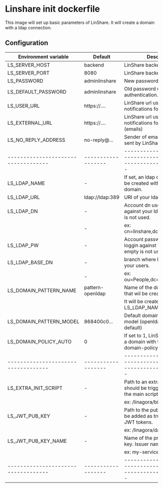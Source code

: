 Linshare init dockerfile
============================

This image will set up basic parameters of LinShare.
It will create a domain with a ldap connection.



Configuration
-------------

| Environment variable              | Default          | Description
|-----------------------------------|------------------|----------------------------------------------------------------------
| LS_SERVER_HOST                       | backend          | LinShare backend ip or name
| LS_SERVER_PORT                       | 8080             | LinShare backend port
| LS_PASSWORD                       | adminlinshare    | New password or root account.
| LS_DEFAULT_PASSWORD               | adminlinshare    | Old password used for first authentication.
| LS_USER_URL                       | https://....     | LinShare url used for email notifications for users
| LS_EXTERNAL_URL                   | https://....     | LinShare url used for email notifications for anonymous (emails)
| LS_NO_REPLY_ADDRESS               | no-reply@...     | Sender of email notifications sent by LinShare.
|-----------------------------------|------------------|----------------------------------------------------------------------
| LS_LDAP_NAME                      | -                | If set, an ldap connection will be created with the first top domain.
| LS_LDAP_URL                       | ldap://ldap:389  | URI of your ldap
| LS_LDAP_DN                        | -                | Account dn used to loggin against your ldap. Leave empty is not used.
|                                   | -                |   ex: cn=linshare,dc=linshare,dc=org
| LS_LDAP_PW                        | -                | Account password used to loggin against your ldap. Leave empty is not used.
| LS_LDAP_BASE_DN                   | -                | branch where LinShare will find your users.
|                                   | -                |   ex: ou=People,dc=linshare,dc=org
| LS_DOMAIN_PATTERN_NAME            | pattern-openldap | Name of the domain pattern that wil be created.
|                                   |                  | It will be created only if LS_LDAP_NAME is defined.
| LS_DOMAIN_PATTERN_MODEL           | 868400c0...      | Default domain pattern used as model (openldap model by default)
| LS_DOMAIN_POLICY_AUTO             | 0                | If set to 1, LinShare will create a domain with the flag --domain-policy-auto  
|-----------------------------------|------------------|----------------------------------------------------------------------
| LS_EXTRA_INIT_SCRIPT              | -                | Path to an extra script that should be trigger at the end of the main script.
|                                   |                  |   ex: /linagora/bin/extra.sh
| LS_JWT_PUB_KEY                    | -                | Path to the public that should be added as trusted issuers for JWT tokens.
|                                   |                  |   ex: /linagora/data/public.pem
| LS_JWT_PUB_KEY_NAME               | -                | Name of the previous pubic key. Issuer name.
|                                   |                  |   ex: my-service
|-----------------------------------|------------------|----------------------------------------------------------------------
